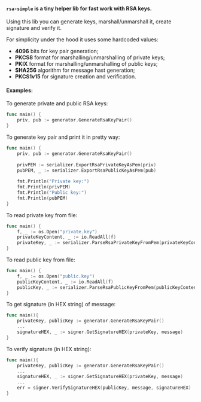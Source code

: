 #### `rsa-simple` is a tiny helper lib for fast work with RSA keys.

Using this lib you can generate keys, marshall/unmarshall it, create signature and verify it.

For simplicity under the hood it uses some hardcoded values:
- **4096** bits for key pair generation;
- **PKCS8** format for marshalling/unmarshalling of private keys;
- **PKIX** format for marshalling/unmarshalling of public keys;
- **SHA256** algorithm for message hast generation;
- **PKCS1v15** for signature creation and verification.

#### Examples:

To generate private and public RSA keys:
```go
func main() {
    priv, pub := generator.GenerateRsaKeyPair()
}
```

To generate key pair and print it in pretty way:
```go
func main() {
    priv, pub := generator.GenerateRsaKeyPair()
    
    privPEM := serializer.ExportRsaPrivateKeyAsPem(priv)
    pubPEM, _ := serializer.ExportRsaPublicKeyAsPem(pub)
    
    fmt.Println("Private key:")
    fmt.Println(privPEM)
    fmt.Println("Public key:")
    fmt.Println(pubPEM)
}
```

To read private key from file:
```go
func main() {
    f, _ := os.Open("private.key")
    privateKeyContent, _ := io.ReadAll(f)
    privateKey, _ := serializer.ParseRsaPrivateKeyFromPem(privateKeyContent)
}
```

To read public key from file:
```go
func main() {
    f, _ := os.Open("public.key")
    publicKeyContent, _ := io.ReadAll(f)
    publicKey, _ := serializer.ParseRsaPublicKeyFromPem(publicKeyContent)
}
```

To get signature (in HEX string) of message:
```go
func main(){
    privateKey, publicKey := generator.GenerateRsaKeyPair()
    ...
    signatureHEX, _ := signer.GetSignatureHEX(privateKey, message)
}
```

To verify signature (in HEX string):
```go
func main(){
    privateKey, publicKey := generator.GenerateRsaKeyPair()
    ...
    signatureHEX, _ := signer.GetSignatureHEX(privateKey, message)
    ...
    err = signer.VerifySignatureHEX(publicKey, message, signatureHEX)
}
```